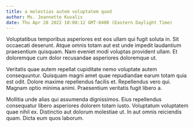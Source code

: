 ```yaml
---
title: a molestias autem voluptatem quod
author: Ms. Jeannette Kuvalis
date: Thu Apr 28 2022 10:08:12 GMT-0400 (Eastern Daylight Time)
---
```

Voluptatibus temporibus asperiores est eos ullam qui fugit soluta in. Sit occaecati deserunt. Atque omnis totam aut est unde impedit laudantium praesentium quisquam. Nam eveniet modi voluptas provident ullam. Et doloremque cum dolor recusandae asperiores doloremque ut.

 Veritatis quae autem repellat cupiditate nemo voluptate autem consequuntur. Quisquam magni amet quae repudiandae earum totam quia est odit. Dolore maxime repellendus facilis et. Repellendus vero qui. Magnam optio minima animi. Praesentium veritatis fugit libero a.

 Mollitia unde alias qui assumenda dignissimos. Eius repellendus consequatur libero asperiores dolorem totam iusto. Voluptatum voluptatem quae nihil ex. Distinctio aut dolorum molestiae ut. In aut omnis reiciendis quam. Dicta eum quos laborum.